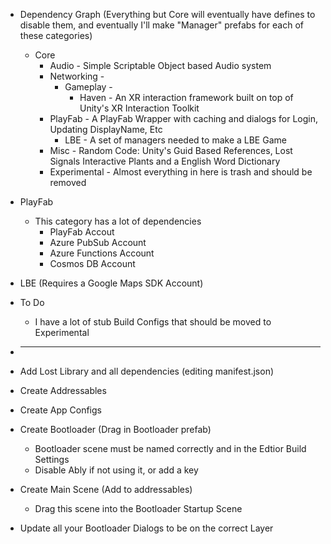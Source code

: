 
* Dependency Graph (Everything but Core will eventually have defines to disable them, and eventually I'll make "Manager" prefabs for each of these categories)
  * Core
    * Audio        - Simple Scriptable Object based Audio system
    * Networking   - 
      * Gameplay   - 
        * Haven    - An XR interaction framework built on top of Unity's XR Interaction Toolkit
    * PlayFab      - A PlayFab Wrapper with caching and dialogs for Login, Updating DisplayName, Etc
      * LBE        - A set of managers needed to make a LBE Game
    * Misc         - Random Code: Unity's Guid Based References, Lost Signals Interactive Plants and a English Word Dictionary
    * Experimental - Almost everything in here is trash and should be removed
	
* PlayFab
  * This category has a lot of dependencies
    * PlayFab Accout
	* Azure PubSub Account
	* Azure Functions Account
	* Cosmos DB Account
	
* LBE (Requires a Google Maps SDK Account)

* To Do
  * I have a lot of stub Build Configs that should be moved to Experimental
	
	
	
* -------------------------------------	
	
	
	
* Add Lost Library and all dependencies (editing manifest.json)
* Create Addressables
* Create App Configs
* Create Bootloader (Drag in Bootloader prefab)
  * Bootloader scene must be named correctly and in the Edtior Build Settings
  * Disable Ably if not using it, or add a key
* Create Main Scene (Add to addressables)
  * Drag this scene into the Bootloader Startup Scene
* Update all your Bootloader Dialogs to be on the correct Layer


